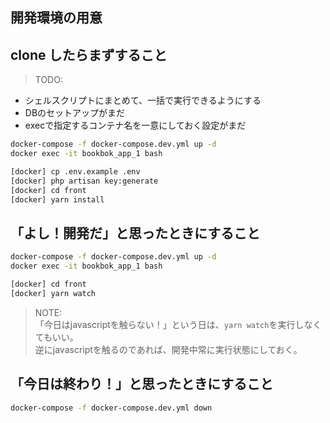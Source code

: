 ## 開発環境の用意

## clone したらまずすること

> TODO:  
- シェルスクリプトにまとめて、一括で実行できるようにする
- DBのセットアップがまだ
- execで指定するコンテナ名を一意にしておく設定がまだ

```bash
docker-compose -f docker-compose.dev.yml up -d
docker exec -it bookbok_app_1 bash

[docker] cp .env.example .env
[docker] php artisan key:generate
[docker] cd front
[docker] yarn install
```

## 「よし！開発だ」と思ったときにすること

```bash
docker-compose -f docker-compose.dev.yml up -d
docker exec -it bookbok_app_1 bash

[docker] cd front
[docker] yarn watch
```

> NOTE:  
「今日はjavascriptを触らない！」という日は、`yarn watch`を実行しなくてもいい。  
逆にjavascriptを触るのであれば、開発中常に実行状態にしておく。

## 「今日は終わり！」と思ったときにすること

```bash
docker-compose -f docker-compose.dev.yml down
```
